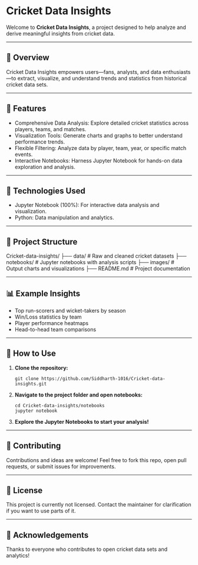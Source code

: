 # Cricket Data Insights

Welcome to **Cricket Data Insights**, a project designed to help analyze and derive meaningful insights from cricket data.

---

## 📖 Overview

Cricket Data Insights empowers users—fans, analysts, and data enthusiasts—to extract, visualize, and understand trends and statistics from historical cricket data sets.

---

## 🚀 Features

- Comprehensive Data Analysis: Explore detailed cricket statistics across players, teams, and matches.
- Visualization Tools: Generate charts and graphs to better understand performance trends.
- Flexible Filtering: Analyze data by player, team, year, or specific match events.
- Interactive Notebooks: Harness Jupyter Notebook for hands-on data exploration and analysis.

---

## 🏏 Technologies Used

- Jupyter Notebook (100%): For interactive data analysis and visualization.
- Python: Data manipulation and analytics.

---

## 📂 Project Structure

Cricket-data-insights/
├── data/ # Raw and cleaned cricket datasets
├── notebooks/ # Jupyter notebooks with analysis scripts
├── images/ # Output charts and visualizations
├── README.md # Project documentation

---

## 📊 Example Insights

- Top run-scorers and wicket-takers by season
- Win/Loss statistics by team
- Player performance heatmaps
- Head-to-head team comparisons

---

## 🔧 How to Use

1. **Clone the repository:**
    ```
    git clone https://github.com/Siddharth-1016/Cricket-data-insights.git
    ```
2. **Navigate to the project folder and open notebooks:**
    ```
    cd Cricket-data-insights/notebooks
    jupyter notebook
    ```
3. **Explore the Jupyter Notebooks to start your analysis!**

---

## 🤝 Contributing

Contributions and ideas are welcome! Feel free to fork this repo, open pull requests, or submit issues for improvements.

---

## 📃 License

This project is currently not licensed. Contact the maintainer for clarification if you want to use parts of it.

---

## 🙌 Acknowledgements

Thanks to everyone who contributes to open cricket data sets and analytics!

